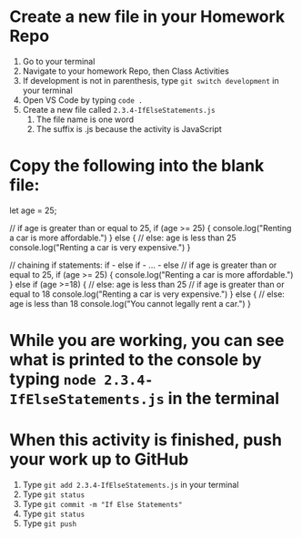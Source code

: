 # Create a new file in your Homework Repo
1. Go to your terminal
2. Navigate to your homework Repo, then Class Activities
3. If development is not in parenthesis, type `git switch development` in your terminal
4. Open VS Code by typing `code .`
5. Create a new file called `2.3.4-IfElseStatements.js`
    1. The file name is one word
    2. The suffix is .js because the activity is JavaScript

# Copy the following into the blank file:
let age = 25;

// if age is greater than or equal to 25,
if (age >= 25) {
  console.log("Renting a car is more affordable.")
} else {
  // else: age is less than 25
  console.log("Renting a car is very expensive.")
}

// chaining if statements: if - else if - ... - else
// if age is greater than or equal to 25,
if (age >= 25) {
  console.log("Renting a car is more affordable.")
} else if (age >=18) {
  // else: age is less than 25
  // if age is greater than or equal to 18
  console.log("Renting a car is very expensive.")
} else {
  // else: age is less than 18
  console.log("You cannot legally rent a car.")
}

# While you are working, you can see what is printed to the console by typing `node 2.3.4-IfElseStatements.js` in the terminal

# When this activity is finished, push your work up to GitHub
1. Type `git add 2.3.4-IfElseStatements.js` in your terminal
2. Type `git status`
3. Type `git commit -m "If Else Statements"`
4. Type `git status`
5. Type `git push`
